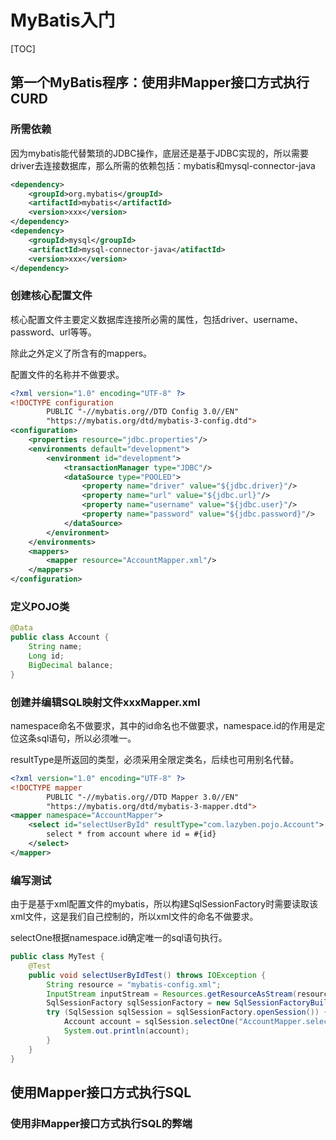 # MyBatis入门

[TOC]

## 第一个MyBatis程序：使用非Mapper接口方式执行CURD

### 所需依赖

因为mybatis能代替繁琐的JDBC操作，底层还是基于JDBC实现的，所以需要driver去连接数据库，那么所需的依赖包括：mybatis和mysql-connector-java

```xml
<dependency>
    <groupId>org.mybatis</groupId>
    <artifactId>mybatis</artifactId>
    <version>xxx</version>
</dependency>
<dependency>
    <groupId>mysql</groupId>
    <artifactId>mysql-connector-java</atifactId>
    <version>xxx</version>
</dependency>
```

### 创建核心配置文件

核心配置文件主要定义数据库连接所必需的属性，包括driver、username、password、url等等。

除此之外定义了所含有的mappers。

配置文件的名称并不做要求。

```xml
<?xml version="1.0" encoding="UTF-8" ?>
<!DOCTYPE configuration
        PUBLIC "-//mybatis.org//DTD Config 3.0//EN"
        "https://mybatis.org/dtd/mybatis-3-config.dtd">
<configuration>
    <properties resource="jdbc.properties"/>
    <environments default="development">
        <environment id="development">
            <transactionManager type="JDBC"/>
            <dataSource type="POOLED">
                <property name="driver" value="${jdbc.driver}"/>
                <property name="url" value="${jdbc.url}"/>
                <property name="username" value="${jdbc.user}"/>
                <property name="password" value="${jdbc.password}"/>
            </dataSource>
        </environment>
    </environments>
    <mappers>
        <mapper resource="AccountMapper.xml"/>
    </mappers>
</configuration>
```

### 定义POJO类

```java
@Data
public class Account {
    String name;
    Long id;
    BigDecimal balance;
}
```

### 创建并编辑SQL映射文件xxxMapper.xml

namespace命名不做要求，其中的id命名也不做要求，namespace.id的作用是定位这条sql语句，所以必须唯一。

resultType是所返回的类型，必须采用全限定类名，后续也可用别名代替。

```xml
<?xml version="1.0" encoding="UTF-8" ?>
<!DOCTYPE mapper
        PUBLIC "-//mybatis.org//DTD Mapper 3.0//EN"
        "https://mybatis.org/dtd/mybatis-3-mapper.dtd">
<mapper namespace="AccountMapper">
    <select id="selectUserById" resultType="com.lazyben.pojo.Account">
        select * from account where id = #{id}
    </select>
</mapper>
```

### 编写测试

由于是基于xml配置文件的mybatis，所以构建SqlSessionFactory时需要读取该xml文件，这是我们自己控制的，所以xml文件的命名不做要求。

selectOne根据namespace.id确定唯一的sql语句执行。

```java
public class MyTest {
    @Test
    public void selectUserByIdTest() throws IOException {
        String resource = "mybatis-config.xml";
        InputStream inputStream = Resources.getResourceAsStream(resource);
        SqlSessionFactory sqlSessionFactory = new SqlSessionFactoryBuilder().build(inputStream);
        try (SqlSession sqlSession = sqlSessionFactory.openSession()) {
            Account account = sqlSession.selectOne("AccountMapper.selectUserById", 2);
            System.out.println(account);
        }
    }
}
```





## 使用Mapper接口方式执行SQL

### 使用非Mapper接口方式执行SQL的弊端

